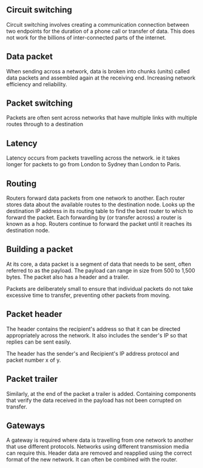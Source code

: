 ## Circuit switching
Circuit switching involves creating a communication connection between two endpoints for the duration of a phone call or transfer of data. 
This does not work for the billions of inter-connected parts of the internet.

## Data packet
When sending across a network, data is broken into chunks (units) called data packets and assembled again at the receiving end. Increasing network efficiency and reliability.

## Packet switching
Packets are often sent across networks that have multiple links with multiple routes through to a destination

## Latency
Latency occurs from packets travelling across the network. ie it takes longer for packets to go from London to Sydney than London to Paris.

## Routing
Routers forward data packets from one network to another. 
Each router stores data about the available routes to the destination node.
Looks up the destination IP address in its routing table to find the best router to which to forward the packet.
Each forwarding by (or transfer across) a router is known as a hop.
Routers continue to forward the packet until it reaches its destination node.

## Building a packet
At its core, a data packet is a segment of data that needs to be sent, often referred to as the payload. 
The payload can range in size from 500 to 1,500 bytes.
The packet also has a header and a trailer.

Packets are deliberately small to ensure that individual packets do not take excessive time to transfer, preventing other packets from moving.

## Packet header
The header contains the recipient's address so that it can be directed appropriately across the network. It also includes the sender's IP so that replies can be sent easily.

The header has the sender's and Recipient's IP address protocol and packet number x of y.

## Packet trailer
Similarly, at the end of the packet a trailer is added. Containing components that verify the data received in the payload has not been corrupted on transfer.

## Gateways
A gateway is required where data is travelling from one network to another that use different protocols. Networks using different transmission media can require this. 
Header data are removed and reapplied using the correct format of the new network. It can often be combined with the router.